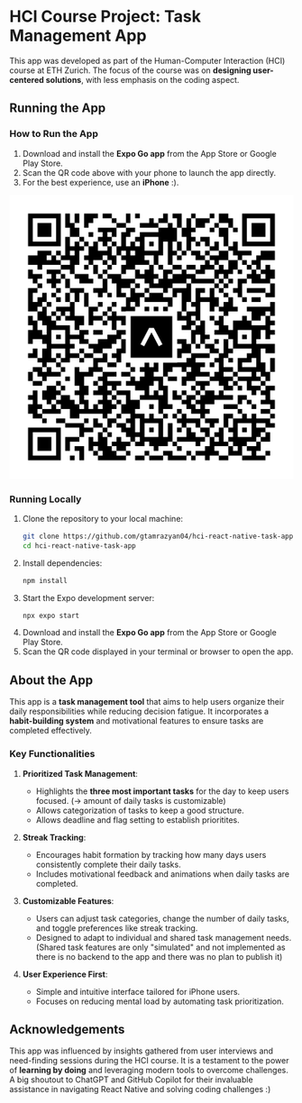 # HCI Course Project: Task Management App

This app was developed as part of the Human-Computer Interaction (HCI) course at ETH Zurich. The focus of the course was on **designing user-centered solutions**, with less emphasis on the coding aspect.

## Running the App
### How to Run the App
1. Download and install the **Expo Go app** from the App Store or Google Play Store.
2. Scan the QR code above with your phone to launch the app directly.
3. For the best experience, use an **iPhone** :).

![QR Code to App](./expo-qr-code.svg) <!-- Replace with the actual QR code image -->

### Running Locally
1. Clone the repository to your local machine:
   ```bash
   git clone https://github.com/gtamrazyan04/hci-react-native-task-app
   cd hci-react-native-task-app
   ```
2. Install dependencies:
   ```bash
   npm install
   ```
3. Start the Expo development server:
   ```bash
   npx expo start
   ```
4. Download and install the **Expo Go app** from the App Store or Google Play Store.
5. Scan the QR code displayed in your terminal or browser to open the app.

## About the App

This app is a **task management tool** that aims to help users organize their daily responsibilities while reducing decision fatigue. It incorporates a **habit-building system** and motivational features to ensure tasks are completed effectively. 

### Key Functionalities
1. **Prioritized Task Management**: 
   - Highlights the **three most important tasks** for the day to keep users focused. (-> amount of daily tasks is customizable)
   - Allows categorization of tasks to keep a good structure.
   - Allows deadline and flag setting to establish prioritites.

2. **Streak Tracking**:
   - Encourages habit formation by tracking how many days users consistently complete their daily tasks.
   - Includes motivational feedback and animations when daily tasks are completed.

3. **Customizable Features**:
   - Users can adjust task categories, change the number of daily tasks, and toggle preferences like streak tracking.
   - Designed to adapt to individual and shared task management needs. (Shared task features are only "simulated" and not implemented as there is no backend to the app and there was no plan to publish it)

4. **User Experience First**:
   - Simple and intuitive interface tailored for iPhone users.
   - Focuses on reducing mental load by automating task prioritization.


## Acknowledgements
This app was influenced by insights gathered from user interviews and need-finding sessions during the HCI course. It is a testament to the power of **learning by doing** and leveraging modern tools to overcome challenges. A big shoutout to ChatGPT and GitHub Copilot for their invaluable assistance in navigating React Native and solving coding challenges :)
